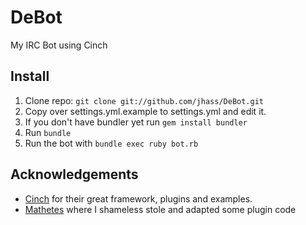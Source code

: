 DeBot
=====

My IRC Bot using Cinch

## Install

1. Clone repo: `git clone git://github.com/jhass/DeBot.git`
2. Copy over settings.yml.example to settings.yml and edit it.
3. If you don't have bundler yet run `gem install bundler`
4. Run `bundle`
5. Run the bot with `bundle exec ruby bot.rb`

## Acknowledgements

* [Cinch](https://github.com/cinchrb) for their great framework, plugins and examples.
* [Mathetes](https://github.com/Pistos/Mathetes) where I shameless stole and adapted some plugin code
